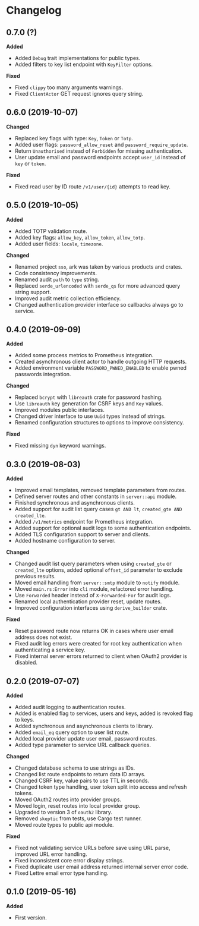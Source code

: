 # Changelog

## 0.7.0 (?)

**Added**

- Added `Debug` trait implementations for public types.
- Added filters to key list endpoint with `KeyFilter` options.

**Fixed**

- Fixed `clippy` too many arguments warnings.
- Fixed `ClientActor` GET request ignores query string.

## 0.6.0 (2019-10-07)

**Changed**

- Replaced key flags with type: `Key`, `Token` or `Totp`.
- Added user flags: `password_allow_reset` and `password_require_update`.
- Return `Unauthorised` instead of `Forbidden` for missing authentication.
- User update email and password endpoints accept `user_id` instead of `key` or `token`.

**Fixed**

- Fixed read user by ID route `/v1/user/{id}` attempts to read key.

## 0.5.0 (2019-10-05)

**Added**

- Added TOTP validation route.
- Added key flags: `allow_key`, `allow_token`, `allow_totp`.
- Added user fields: `locale`, `timezone`.

**Changed**

- Renamed project `sso`, ark was taken by various products and crates.
- Code consistency improvements.
- Renamed audit `path` to `type` string.
- Replaced `serde_urlencoded` with `serde_qs` for more advanced query string support.
- Improved audit metric collection efficiency.
- Changed authentication provider interface so callbacks always go to service.

## 0.4.0 (2019-09-09)

**Added**

- Added some process metrics to Prometheus integration.
- Created asynchronous client actor to handle outgoing HTTP requests.
- Added environment variable `PASSWORD_PWNED_ENABLED` to enable pwned passwords integration.

**Changed**

- Replaced `bcrypt` with `libreauth` crate for password hashing.
- Use `libreauth` key generation for CSRF keys and `Key` values.
- Improved modules public interfaces.
- Changed driver interface to use `Uuid` types instead of strings.
- Renamed configuration structures to options to improve consistency.

**Fixed**

- Fixed missing `dyn` keyword warnings.

## 0.3.0 (2019-08-03)

**Added**

- Improved email templates, removed template parameters from routes.
- Defined server routes and other constants in `server::api` module.
- Finished synchronous and asynchronous clients.
- Added support for audit list query cases `gt AND lt`, `created_gte AND created_lte`.
- Added `/v1/metrics` endpoint for Prometheus integration.
- Added support for optional audit logs to some authentication endpoints.
- Added TLS configuration support to server and clients.
- Added hostname configuration to server.

**Changed**

- Changed audit list query parameters when using `created_gte` or `created_lte` options, added optional `offset_id` parameter to exclude previous results.
- Moved email handling from `server::smtp` module to `notify` module.
- Moved `main.rs:Error` into `cli` module, refactored error handling.
- Use `Forwarded` header instead of `X-Forwarded-For` for audit logs.
- Renamed local authentication provider reset, update routes.
- Improved configuration interfaces using `derive_builder` crate.

**Fixed**

- Reset password route now returns OK in cases where user email address does not exist.
- Fixed audit log errors were created for root key authentication when authenticating a service key.
- Fixed internal server errors returned to client when OAuth2 provider is disabled.

## 0.2.0 (2019-07-07)

**Added**

- Added audit logging to authentication routes.
- Added is enabled flag to services, users and keys, added is revoked flag to keys.
- Added synchronous and asynchronous clients to library.
- Added `email_eq` query option to user list route.
- Added local provider update user email, password routes.
- Added type parameter to service URL callback queries.

**Changed**

- Changed database schema to use strings as IDs.
- Changed list route endpoints to return data ID arrays.
- Changed CSRF key, value pairs to use TTL in seconds.
- Changed token type handling, user token split into access and refresh tokens.
- Moved OAuth2 routes into provider groups.
- Moved login, reset routes into local provider group.
- Upgraded to version 3 of `oauth2` library.
- Removed `skeptic` from tests, use Cargo test runner.
- Moved route types to public api module.

**Fixed**

- Fixed not validating service URLs before save using URL parse, improved URL error handling.
- Fixed inconsistent core error display strings.
- Fixed duplicate user email address returned internal server error code.
- Fixed Lettre email error type handling.

## 0.1.0 (2019-05-16)

**Added**

- First version.
